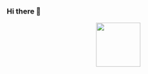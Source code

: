 ### Hi there 👋
<div id="header" align="center">
  <img src="https://media.giphy.com/media/v1.Y2lkPTc5MGI3NjExbHJlM2RxNjgxcmw1MHVlcGhrNXQ3ajZtMXE2dmx6Nm9zbGwzMmI5OCZlcD12MV9pbnRlcm5hbF9naWZfYnlfaWQmY3Q9Zw/aYQXByWYLYoTmMGmz8/giphy.gif" width="100"/>
</div>


<!--
**paras594/paras594** is a ✨ _special_ ✨ repository because its `README.md` (this file) appears on your GitHub profile.

Here are some ideas to get you started:

- 🔭 I’m currently working on ...
- 🌱 I’m currently learning ...
- 👯 I’m looking to collaborate on ...
- 🤔 I’m looking for help with ...
- 💬 Ask me about ...
- 📫 How to reach me: ...
- 😄 Pronouns: ...
- ⚡ Fun fact: ...
-->
